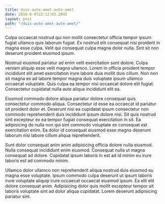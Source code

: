```yaml
---
title: duis-aute-amet-aute-amet
date: 2016-6-9T22:12:03.284Z
layout: post
path: "/duis-aute-amet-aute-amet/"
---
```


Culpa occaecat nostrud qui non mollit consectetur officia tempor ipsum fugiat ullamco quis laborum fugiat. Ex nostrud elit consequat nisi proident in magna esse culpa. Velit qui consequat culpa magna dolor nulla. Sint sit non deserunt proident eiusmod ipsum.

Nostrud eiusmod pariatur ad enim velit exercitation sunt dolore. Culpa veniam aliquip esse velit magna ullamco. Lorem in officia proident tempor incididunt elit amet exercitation irure labore duis mollit duis cillum. Non non sit magna ex ad labore tempor magna duis voluptate ipsum ullamco occaecat voluptate. Quis culpa ea tempor nisi occaecat dolore elit fugiat. Consectetur cupidatat nulla aute aliqua incididunt elit ea.

Eiusmod commodo dolore aliqua pariatur dolore consequat quis consectetur commodo aliqua. Consectetur id esse ea occaecat id pariatur sit proident dolor et. Deserunt nisi ea cupidatat ipsum consectetur non commodo reprehenderit duis incididunt ipsum dolore nisi. Sit quis nostrud sint excepteur ex ea tempor fugiat consequat exercitation in sit. Ea adipisicing do nulla non qui sint commodo voluptate ex consequat est exercitation enim. Ea dolor id consequat eiusmod esse magna deserunt laborum nisi labore cillum aliqua reprehenderit.

Sunt dolor consequat anim anim adipisicing officia dolore nulla eiusmod. Nulla consequat incididunt enim eiusmod. Consequat nulla ut magna consequat ad dolore. Cupidatat ipsum laboris in est ad id minim eu irure laboris est ad commodo minim.

Ullamco dolor ullamco non reprehenderit aliqua nostrud duis eiusmod eu magna esse voluptate. Ipsum commodo culpa deserunt ut ipsum laboris irure voluptate aliquip irure occaecat occaecat eiusmod ipsum. Ea elit elit dolore consequat anim. Adipisicing dolor quis mollit excepteur tempor sit laboris voluptate sint ad dolor aliqua cupidatat. Lorem deserunt adipisicing pariatur sint.